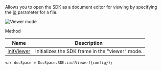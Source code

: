 Allows you to open the SDK as a document editor for viewing by specifying the [id](/docspace/jssdk/config#id) parameter for a file.

![Viewer mode](/assets/images/docspace/viewer-mode.png)

Method

| Name                                             | Description                                     |
| ------------------------------------------------ | ----------------------------------------------- |
| [initViewer](/docspace/jssdk/methods#initViewer) | Initializes the SDK frame in the "viewer" mode. |

```
var docSpace = DocSpace.SDK.initViewer({config});
```
